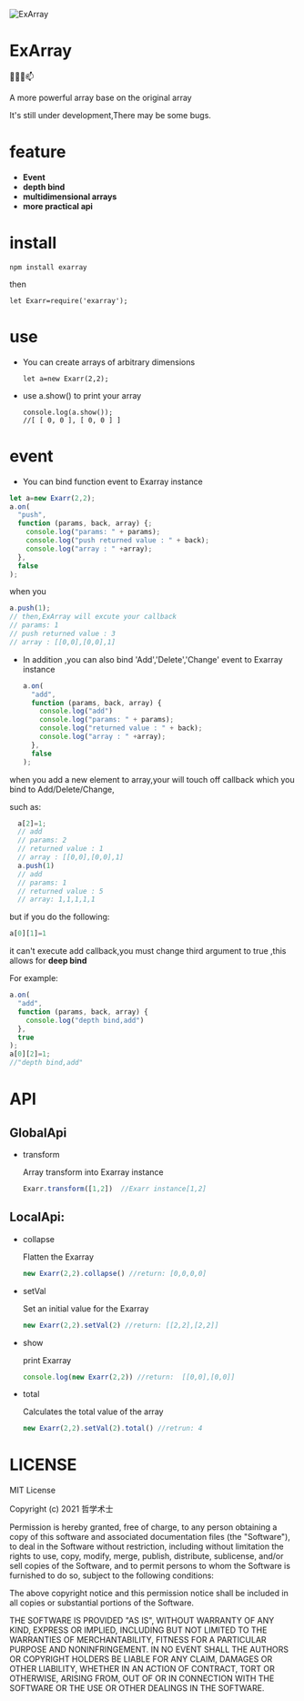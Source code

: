 ![ExArray](https://www.hualigs.cn/image/60797ff01871d.jpg)

# ExArray

👯✨😄📫

A more powerful array base on the original array

It's still under development,There may be some bugs.

# feature

- **Event** 
- **depth bind**  
- **multidimensional arrays**  
- **more practical api**

# install
```git
npm install exarray
```

then

```
let Exarr=require('exarray');
```



# use

- You can create arrays of arbitrary dimensions

  ```
  let a=new Exarr(2,2);
  ```

- use a.show() to print your array

  ```
  console.log(a.show());
  //[ [ 0, 0 ], [ 0, 0 ] ]
  ```

  

# event

- You can bind function event to Exarray instance

```javascript
let a=new Exarr(2,2);
a.on(
  "push",
  function (params, back, array) {;
    console.log("params: " + params);
    console.log("push returned value : " + back);
    console.log("array : " +array);
  },
  false
);
```

when you 

```javascript
a.push(1);
// then,ExArray will excute your callback
// params: 1
// push returned value : 3
// array : [[0,0],[0,0],1]
```

- In addition ,you can also bind 'Add','Delete','Change' event to Exarray instance

  ```javascript
  a.on(
    "add",
    function (params, back, array) {
      console.log("add")
      console.log("params: " + params);
      console.log("returned value : " + back);
      console.log("array : " +array);
    },
    false
  );
  ```

when you add a new element to array,your will touch off callback which you bind to Add/Delete/Change,

such as:

```javascript
  a[2]=1;
  // add
  // params: 2
  // returned value : 1
  // array : [[0,0],[0,0],1]
  a.push(1)
  // add
  // params: 1
  // returned value : 5
  // array: 1,1,1,1,1
```


but if you do the following:

```javascript
a[0][1]=1
```

it can't execute add callback,you must change third argument to true ,this allows for  **deep bind**

For example:

```JavaScript
a.on(
  "add",
  function (params, back, array) {
    console.log("depth bind,add")
  },
  true
);
a[0][2]=1;
//"depth bind,add"
```





# API

## GlobalApi

- transform

  Array transform into Exarray instance

  ```javascript
  Exarr.transform([1,2])  //Exarr instance[1,2]
  ```

  



## LocalApi:

- collapse

  Flatten the Exarray

  ``` javascript
  new Exarr(2,2).collapse() //return: [0,0,0,0]
  ```


- setVal

  Set an initial value for the Exarray

  ```javascript
  new Exarr(2,2).setVal(2) //return: [[2,2],[2,2]]
  ```

- show

  print Exarray

  ```javascript
  console.log(new Exarr(2,2)) //return:  [[0,0],[0,0]]
  ```

- total

  Calculates the total value of the array

  ```javascript
  new Exarr(2,2).setVal(2).total() //retrun: 4
  ```




# LICENSE

MIT License

Copyright (c) 2021 哲学术士

Permission is hereby granted, free of charge, to any person obtaining a copy
of this software and associated documentation files (the "Software"), to deal
in the Software without restriction, including without limitation the rights
to use, copy, modify, merge, publish, distribute, sublicense, and/or sell
copies of the Software, and to permit persons to whom the Software is
furnished to do so, subject to the following conditions:

The above copyright notice and this permission notice shall be included in all
copies or substantial portions of the Software.

THE SOFTWARE IS PROVIDED "AS IS", WITHOUT WARRANTY OF ANY KIND, EXPRESS OR
IMPLIED, INCLUDING BUT NOT LIMITED TO THE WARRANTIES OF MERCHANTABILITY,
FITNESS FOR A PARTICULAR PURPOSE AND NONINFRINGEMENT. IN NO EVENT SHALL THE
AUTHORS OR COPYRIGHT HOLDERS BE LIABLE FOR ANY CLAIM, DAMAGES OR OTHER
LIABILITY, WHETHER IN AN ACTION OF CONTRACT, TORT OR OTHERWISE, ARISING FROM,
OUT OF OR IN CONNECTION WITH THE SOFTWARE OR THE USE OR OTHER DEALINGS IN THE
SOFTWARE.
